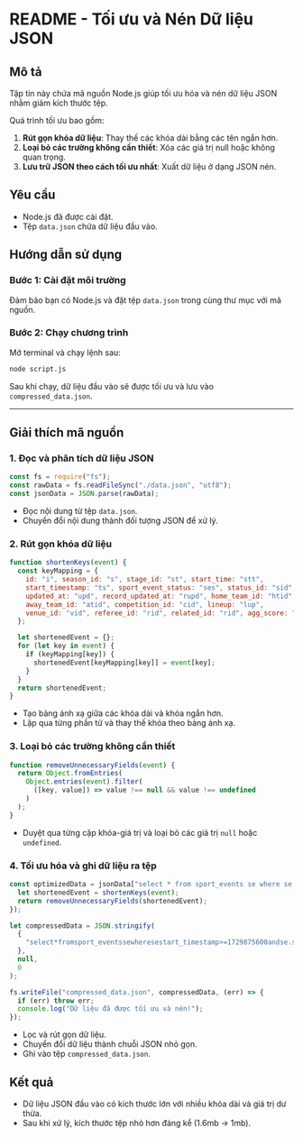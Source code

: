 # README - Tối ưu và Nén Dữ liệu JSON

## Mô tả

Tập tin này chứa mã nguồn Node.js giúp tối ưu hóa và nén dữ liệu JSON nhằm giảm kích thước tệp.

Quá trình tối ưu bao gồm:

1. **Rút gọn khóa dữ liệu**: Thay thế các khóa dài bằng các tên ngắn hơn.
2. **Loại bỏ các trường không cần thiết**: Xóa các giá trị null hoặc không quan trọng.
3. **Lưu trữ JSON theo cách tối ưu nhất**: Xuất dữ liệu ở dạng JSON nén.

## Yêu cầu

- Node.js đã được cài đặt.
- Tệp `data.json` chứa dữ liệu đầu vào.

## Hướng dẫn sử dụng

### Bước 1: Cài đặt môi trường

Đảm bảo bạn có Node.js và đặt tệp `data.json` trong cùng thư mục với mã nguồn.

### Bước 2: Chạy chương trình

Mở terminal và chạy lệnh sau:

```sh
node script.js
```

Sau khi chạy, dữ liệu đầu vào sẽ được tối ưu và lưu vào `compressed_data.json`.

---

## Giải thích mã nguồn

### 1. Đọc và phân tích dữ liệu JSON

```js
const fs = require("fs");
const rawData = fs.readFileSync("./data.json", "utf8");
const jsonData = JSON.parse(rawData);
```

- Đọc nội dung từ tệp `data.json`.
- Chuyển đổi nội dung thành đối tượng JSON để xử lý.

### 2. Rút gọn khóa dữ liệu

```js
function shortenKeys(event) {
  const keyMapping = {
    id: "i", season_id: "s", stage_id: "st", start_time: "stt",
    start_timestamp: "ts", sport_event_status: "ses", status_id: "sid",
    updated_at: "upd", record_updated_at: "rupd", home_team_id: "htid",
    away_team_id: "atid", competition_id: "cid", lineup: "lup",
    venue_id: "vid", referee_id: "rid", related_id: "rid", agg_score: "agg"
  };

  let shortenedEvent = {};
  for (let key in event) {
    if (keyMapping[key]) {
      shortenedEvent[keyMapping[key]] = event[key];
    }
  }
  return shortenedEvent;
}
```

- Tạo bảng ánh xạ giữa các khóa dài và khóa ngắn hơn.
- Lặp qua từng phần tử và thay thế khóa theo bảng ánh xạ.

### 3. Loại bỏ các trường không cần thiết

```js
function removeUnnecessaryFields(event) {
  return Object.fromEntries(
    Object.entries(event).filter(
      ([key, value]) => value !== null && value !== undefined
    )
  );
}
```

- Duyệt qua từng cặp khóa-giá trị và loại bỏ các giá trị `null` hoặc `undefined`.

### 4. Tối ưu hóa và ghi dữ liệu ra tệp

```js
const optimizedData = jsonData["select * from sport_events se where se.start_timestamp >= 1729875600 and se.start_timestamp <= 1729962000"].map((event) => {
  let shortenedEvent = shortenKeys(event);
  return removeUnnecessaryFields(shortenedEvent);
});

let compressedData = JSON.stringify(
  {
    "select*fromsport_eventssewheresestart_timestamp>=1729875600andse.start_timestamp<=1729962000": optimizedData,
  },
  null,
  0
);

fs.writeFile("compressed_data.json", compressedData, (err) => {
  if (err) throw err;
  console.log("Dữ liệu đã được tối ưu và nén!");
});
```

- Lọc và rút gọn dữ liệu.
- Chuyển đổi dữ liệu thành chuỗi JSON nhỏ gọn.
- Ghi vào tệp `compressed_data.json`.

## Kết quả

- Dữ liệu JSON đầu vào có kích thước lớn với nhiều khóa dài và giá trị dư thừa.
- Sau khi xử lý, kích thước tệp nhỏ hơn đáng kể (1.6mb -> 1mb).
